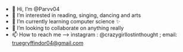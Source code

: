 - 👋 Hi, I’m @Parvv04
- 👀 I’m interested in reading, singing, dancing and arts
- 🌱 I’m currently learning computer science ✨
- 💞️ I’m looking to collaborate on anything really 
- 📫 How to reach me --> instagram : @crazygirllostinthought ; email: truegryffindor04@gmail.com        

<!---
Parvv04/Parvv04 is a ✨ special ✨ repository because its `README.md` (this file) appears on your GitHub profile.
You can click the Preview link to take a look at your changes.
--->
